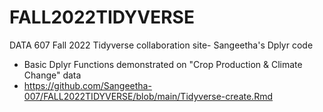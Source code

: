 # FALL2022TIDYVERSE
DATA 607 Fall 2022 Tidyverse collaboration site- Sangeetha's Dplyr code

* Basic Dplyr Functions demonstrated on "Crop Production & Climate Change" data 
* https://github.com/Sangeetha-007/FALL2022TIDYVERSE/blob/main/Tidyverse-create.Rmd

